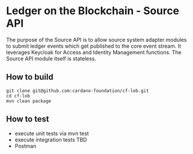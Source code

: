# Ledger on the Blockchain - Source API

The purpose of the Source API is to allow source system adapter modules to submit ledger events which get published to the core event stream. It leverages Keycloak for Access and Identity Management functions. The Source API module itself is stateless.

## How to build

```
git clone git@github.com:cardano-foundation/cf-lob.git
cd cf-lob
mvn clean package
```

## How to test

- execute unit tests via mvn test
- execute integration tests TBD
- Postman
